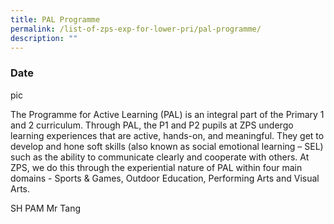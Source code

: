 ```yaml
---
title: PAL Programme
permalink: /list-of-zps-exp-for-lower-pri/pal-programme/
description: ""
---
```

### **Date**

pic

The Programme for Active Learning (PAL) is an integral part of the Primary 1 and 2 curriculum. Through PAL, the P1 and P2 pupils at ZPS undergo learning experiences that are active, hands-on, and meaningful. They get to develop and hone soft skills (also known as social emotional learning – SEL) such as the ability to communicate clearly and cooperate with others. At ZPS, we do this through the experiential nature of PAL within four main domains - Sports & Games, Outdoor Education, Performing Arts and Visual Arts.

SH PAM Mr Tang